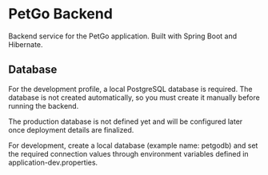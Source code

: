 # PetGo Backend

Backend service for the PetGo application. Built with Spring Boot and Hibernate.

## Database

For the development profile, a local PostgreSQL database is required.
The database is not created automatically, so you must create it manually before running the backend.

The production database is not defined yet and will be configured later once deployment details are finalized.

For development, create a local database (example name: petgodb) and set the required connection values through environment variables defined in application-dev.properties.

